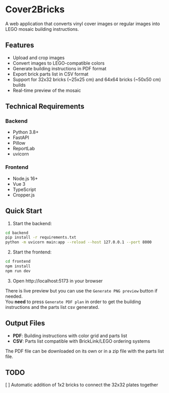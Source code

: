 # Cover2Bricks

A web application that converts vinyl cover images or regular images into LEGO mosaic building instructions.

## Features

- Upload and crop images
- Convert images to LEGO-compatible colors
- Generate building instructions in PDF format
- Export brick parts list in CSV format
- Support for 32x32 bricks (~25x25 cm) and 64x64 bricks (~50x50 cm) builds
- Real-time preview of the mosaic

## Technical Requirements

### Backend
- Python 3.8+
- FastAPI
- Pillow
- ReportLab
- uvicorn

### Frontend
- Node.js 16+
- Vue 3
- TypeScript
- Cropper.js

## Quick Start

1. Start the backend:
```bash
cd backend
pip install -r requirements.txt
python -m uvicorn main:app --reload --host 127.0.0.1 --port 8000
```

2. Start the frontend:
```bash
cd frontend
npm install
npm run dev
```

3. Open http://localhost:5173 in your browser

There is live preview but you can use the `Generate PNG preview` button if needed.  
You **need** to press `Generate PDF plan` in order to get the building instructions and the parts list csv generated.

## Output Files

- **PDF**: Building instructions with color grid and parts list
- **CSV**: Parts list compatible with BrickLink/LEGO ordering systems

The PDF file can be downloaded on its own or in a zip file with the parts list file.



## TODO

[ ] Automatic addition of 1x2 bricks to connect the 32x32 plates together
